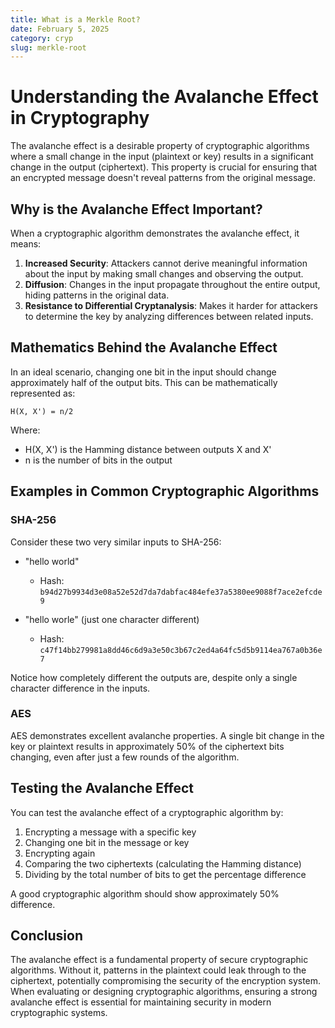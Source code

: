 ```yaml
---
title: What is a Merkle Root?
date: February 5, 2025
category: cryp
slug: merkle-root
---
```


# Understanding the Avalanche Effect in Cryptography

The avalanche effect is a desirable property of cryptographic algorithms where a small change in the input (plaintext or key) results in a significant change in the output (ciphertext). This property is crucial for ensuring that an encrypted message doesn't reveal patterns from the original message.

## Why is the Avalanche Effect Important?

When a cryptographic algorithm demonstrates the avalanche effect, it means:

1. **Increased Security**: Attackers cannot derive meaningful information about the input by making small changes and observing the output.
2. **Diffusion**: Changes in the input propagate throughout the entire output, hiding patterns in the original data.
3. **Resistance to Differential Cryptanalysis**: Makes it harder for attackers to determine the key by analyzing differences between related inputs.

## Mathematics Behind the Avalanche Effect

In an ideal scenario, changing one bit in the input should change approximately half of the output bits. This can be mathematically represented as:

```
H(X, X') = n/2
```

Where:
- H(X, X') is the Hamming distance between outputs X and X'
- n is the number of bits in the output

## Examples in Common Cryptographic Algorithms

### SHA-256

Consider these two very similar inputs to SHA-256:

* "hello world"
  * Hash: `b94d27b9934d3e08a52e52d7da7dabfac484efe37a5380ee9088f7ace2efcde9`
  
* "hello worle" (just one character different)
  * Hash: `c47f14bb279981a8dd46c6d9a3e50c3b67c2ed4a64fc5d5b9114ea767a0b36e7`

Notice how completely different the outputs are, despite only a single character difference in the inputs.

### AES

AES demonstrates excellent avalanche properties. A single bit change in the key or plaintext results in approximately 50% of the ciphertext bits changing, even after just a few rounds of the algorithm.

## Testing the Avalanche Effect

You can test the avalanche effect of a cryptographic algorithm by:

1. Encrypting a message with a specific key
2. Changing one bit in the message or key
3. Encrypting again
4. Comparing the two ciphertexts (calculating the Hamming distance)
5. Dividing by the total number of bits to get the percentage difference

A good cryptographic algorithm should show approximately 50% difference.

## Conclusion

The avalanche effect is a fundamental property of secure cryptographic algorithms. Without it, patterns in the plaintext could leak through to the ciphertext, potentially compromising the security of the encryption system. When evaluating or designing cryptographic algorithms, ensuring a strong avalanche effect is essential for maintaining security in modern cryptographic systems.
